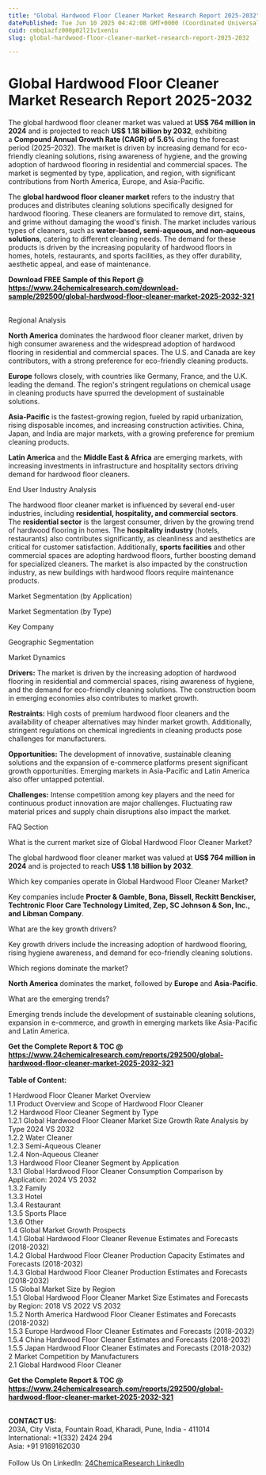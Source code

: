 ```yaml
---
title: "Global Hardwood Floor Cleaner Market Research Report 2025-2032"
datePublished: Tue Jun 10 2025 04:42:08 GMT+0000 (Coordinated Universal Time)
cuid: cmbq1azfz000p02l21v1xen1u
slug: global-hardwood-floor-cleaner-market-research-report-2025-2032

---
```


# Global Hardwood Floor Cleaner Market Research Report 2025-2032

<p>The global hardwood floor cleaner market was valued at <strong>US$ 764 million in 2024</strong> and is projected to reach <strong>US$ 1.18 billion by 2032</strong>, exhibiting a <strong>Compound Annual Growth Rate (CAGR) of 5.6%</strong> during the forecast period (2025–2032). The market is driven by increasing demand for eco-friendly cleaning solutions, rising awareness of hygiene, and the growing adoption of hardwood flooring in residential and commercial spaces. The market is segmented by type, application, and region, with significant contributions from North America, Europe, and Asia-Pacific.</p><p>
</p><p>The <strong>global hardwood floor cleaner market</strong> refers to the industry that produces and distributes cleaning solutions specifically designed for hardwood flooring. These cleaners are formulated to remove dirt, stains, and grime without damaging the wood's finish. The market includes various types of cleaners, such as <strong>water-based, semi-aqueous, and non-aqueous solutions</strong>, catering to different cleaning needs. The demand for these products is driven by the increasing popularity of hardwood floors in homes, hotels, restaurants, and sports facilities, as they offer durability, aesthetic appeal, and ease of maintenance.</p><div><b>Download FREE Sample of this Report @ 
            <a href="https://www.24chemicalresearch.com/download-sample/292500/global-hardwood-floor-cleaner-market-2025-2032-321">
            https://www.24chemicalresearch.com/download-sample/292500/global-hardwood-floor-cleaner-market-2025-2032-321</a></b></div><br><p>
Regional Analysis</p><p>
</p><p><strong>North America</strong> dominates the hardwood floor cleaner market, driven by high consumer awareness and the widespread adoption of hardwood flooring in residential and commercial spaces. The U.S. and Canada are key contributors, with a strong preference for eco-friendly cleaning products.</p><p>
</p><p><strong>Europe</strong> follows closely, with countries like Germany, France, and the U.K. leading the demand. The region's stringent regulations on chemical usage in cleaning products have spurred the development of sustainable solutions.</p><p>
</p><p><strong>Asia-Pacific</strong> is the fastest-growing region, fueled by rapid urbanization, rising disposable incomes, and increasing construction activities. China, Japan, and India are major markets, with a growing preference for premium cleaning products.</p><p>
</p><p><strong>Latin America</strong> and the <strong>Middle East &amp; Africa</strong> are emerging markets, with increasing investments in infrastructure and hospitality sectors driving demand for hardwood floor cleaners.</p><p>
End User Industry Analysis</p><p>
</p><p>The hardwood floor cleaner market is influenced by several end-user industries, including <strong>residential, hospitality, and commercial sectors</strong>. The <strong>residential sector</strong> is the largest consumer, driven by the growing trend of hardwood flooring in homes. The <strong>hospitality industry</strong> (hotels, restaurants) also contributes significantly, as cleanliness and aesthetics are critical for customer satisfaction. Additionally, <strong>sports facilities</strong> and other commercial spaces are adopting hardwood floors, further boosting demand for specialized cleaners. The market is also impacted by the construction industry, as new buildings with hardwood floors require maintenance products.</p><p>
Market Segmentation (by Application)</p><p>
</p><p>
Market Segmentation (by Type)</p><p>
</p><p>
Key Company</p><p>
</p><p>
Geographic Segmentation</p><p>
</p><p>
Market Dynamics</p><p>
</p><p><strong>Drivers:</strong> The market is driven by the increasing adoption of hardwood flooring in residential and commercial spaces, rising awareness of hygiene, and the demand for eco-friendly cleaning solutions. The construction boom in emerging economies also contributes to market growth.</p><p>
</p><p><strong>Restraints:</strong> High costs of premium hardwood floor cleaners and the availability of cheaper alternatives may hinder market growth. Additionally, stringent regulations on chemical ingredients in cleaning products pose challenges for manufacturers.</p><p>
</p><p><strong>Opportunities:</strong> The development of innovative, sustainable cleaning solutions and the expansion of e-commerce platforms present significant growth opportunities. Emerging markets in Asia-Pacific and Latin America also offer untapped potential.</p><p>
</p><p><strong>Challenges:</strong> Intense competition among key players and the need for continuous product innovation are major challenges. Fluctuating raw material prices and supply chain disruptions also impact the market.</p><p>
FAQ Section</p><p>
What is the current market size of Global Hardwood Floor Cleaner Market?</p><p>
</p><p>The global hardwood floor cleaner market was valued at <strong>US$ 764 million in 2024</strong> and is projected to reach <strong>US$ 1.18 billion by 2032</strong>.</p><p>
Which key companies operate in Global Hardwood Floor Cleaner Market?</p><p>
</p><p>Key companies include <strong>Procter &amp; Gamble, Bona, Bissell, Reckitt Benckiser, Techtronic Floor Care Technology Limited, Zep, SC Johnson &amp; Son, Inc., and Libman Company</strong>.</p><p>
What are the key growth drivers?</p><p>
</p><p>Key growth drivers include the increasing adoption of hardwood flooring, rising hygiene awareness, and demand for eco-friendly cleaning solutions.</p><p>
Which regions dominate the market?</p><p>
</p><p><strong>North America</strong> dominates the market, followed by <strong>Europe</strong> and <strong>Asia-Pacific</strong>.</p><p>
What are the emerging trends?</p><p>
</p><p>Emerging trends include the development of sustainable cleaning solutions, expansion in e-commerce, and growth in emerging markets like Asia-Pacific and Latin America.</p>

<div><b>Get the Complete Report & TOC @ 
            <a href="https://www.24chemicalresearch.com/reports/292500/global-hardwood-floor-cleaner-market-2025-2032-321">
            https://www.24chemicalresearch.com/reports/292500/global-hardwood-floor-cleaner-market-2025-2032-321</a></b></div><br>
            <b>Table of Content:</b><p>1 Hardwood Floor Cleaner Market Overview<br />
    1.1 Product Overview and Scope of Hardwood Floor Cleaner<br />
    1.2 Hardwood Floor Cleaner Segment by Type<br />
        1.2.1 Global Hardwood Floor Cleaner Market Size Growth Rate Analysis by Type 2024 VS 2032<br />
        1.2.2 Water Cleaner<br />
        1.2.3 Semi-Aqueous Cleaner<br />
        1.2.4 Non-Aqueous Cleaner<br />
    1.3 Hardwood Floor Cleaner Segment by Application<br />
        1.3.1 Global Hardwood Floor Cleaner Consumption Comparison by Application: 2024 VS 2032<br />
        1.3.2 Family<br />
        1.3.3 Hotel<br />
        1.3.4 Restaurant<br />
        1.3.5 Sports Place<br />
        1.3.6 Other<br />
    1.4 Global Market Growth Prospects<br />
        1.4.1 Global Hardwood Floor Cleaner Revenue Estimates and Forecasts (2018-2032)<br />
        1.4.2 Global Hardwood Floor Cleaner Production Capacity Estimates and Forecasts (2018-2032)<br />
        1.4.3 Global Hardwood Floor Cleaner Production Estimates and Forecasts (2018-2032)<br />
    1.5 Global Market Size by Region<br />
        1.5.1 Global Hardwood Floor Cleaner Market Size Estimates and Forecasts by Region: 2018 VS 2022 VS 2032<br />
        1.5.2 North America Hardwood Floor Cleaner Estimates and Forecasts (2018-2032)<br />
        1.5.3 Europe Hardwood Floor Cleaner Estimates and Forecasts (2018-2032)<br />
        1.5.4 China Hardwood Floor Cleaner Estimates and Forecasts (2018-2032)<br />
        1.5.5 Japan Hardwood Floor Cleaner Estimates and Forecasts (2018-2032)<br />
2 Market Competition by Manufacturers<br />
    2.1 Global Hardwood Floor Cleaner </p>

<div><b>Get the Complete Report & TOC @ 
            <a href="https://www.24chemicalresearch.com/reports/292500/global-hardwood-floor-cleaner-market-2025-2032-321">
            https://www.24chemicalresearch.com/reports/292500/global-hardwood-floor-cleaner-market-2025-2032-321</a></b></div><br>

<b>CONTACT US:</b><br>
            203A, City Vista, Fountain Road, Kharadi, Pune, India - 411014<br>
            International: +1(332) 2424 294<br>
            Asia: +91 9169162030 <br><br>
            Follow Us On LinkedIn: <a href="https://www.linkedin.com/company/24chemicalresearch/">24ChemicalResearch LinkedIn</a>